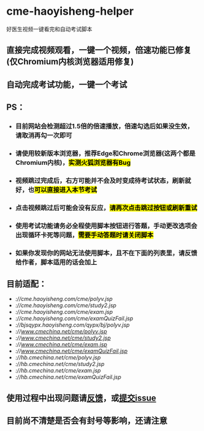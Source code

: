# cme-haoyisheng-helper
 好医生视频一键看完和自动考试脚本
 

## 直接完成视频观看，一键一个视频，倍速功能已修复(仅Chromium内核浏览器适用修复)

## 自动完成考试功能，一键一个考试

## PS：
* ### 目前网站会检测超过1.5倍的倍速播放，倍速勾选后如果没生效，请取消再勾一次即可
* ### 请使用较新版本浏览器，推荐Edge和Chrome浏览器(这两个都是Chromium内核)，<mark>实测火狐浏览器有Bug</mark>
* ### 视频跳过完成后，右方可能并不会及时变成待考试状态，刷新就好，也<mark>可以直接进入本节考试</mark>
* ### 点击视频跳过后可能会没有反应，<mark>请再次点击跳过按钮或刷新重试</mark>
* ### 使用考试功能请务必全程使用脚本按钮进行答题，手动更改选项会出现循环卡死等问题，<mark>需要手动答题时请关闭脚本</mark>
* ### 如果你发现你的网站无法使用脚本，且不在下面的列表里，请反馈给作者，脚本适用的话会加上

## 目前适配：
+ *://cme.haoyisheng.com/cme/polyv.jsp*
+ *://cme.haoyisheng.com/cme/study2.jsp*
+ *://cme.haoyisheng.com/cme/exam.jsp*
+ *://cme.haoyisheng.com/cme/examQuizFail.jsp*
+ *://bjsqypx.haoyisheng.com/qypx/bj/polyv.jsp*
+ *://www.cmechina.net/cme/polyv.jsp*
+ *://www.cmechina.net/cme/study2.jsp*
+ *://www.cmechina.net/cme/exam.jsp*
+ *://www.cmechina.net/cme/examQuizFail.jsp*
+ *://hb.cmechina.net/cme/polyv.jsp*
+ *://hb.cmechina.net/cme/study2.jsp*
+ *://hb.cmechina.net/cme/exam.jsp*
+ *://hb.cmechina.net/cme/examQuizFail.jsp*

## 使用过程中出现问题请[反馈](https://greasyfork.org/zh-CN/scripts/452555-%E5%A5%BD%E5%8C%BB%E7%94%9F-%E8%A7%86%E9%A2%91%E4%B8%80%E9%94%AE%E5%88%B0%E5%BA%95%E4%B8%8E%E8%87%AA%E5%8A%A8%E7%AD%94%E9%A2%98/feedback)，或[提交issue](https://github.com/lim-kim930/cme-haoyisheng-helper/issues)

## 目前尚不清楚是否会有封号等影响，还请注意
